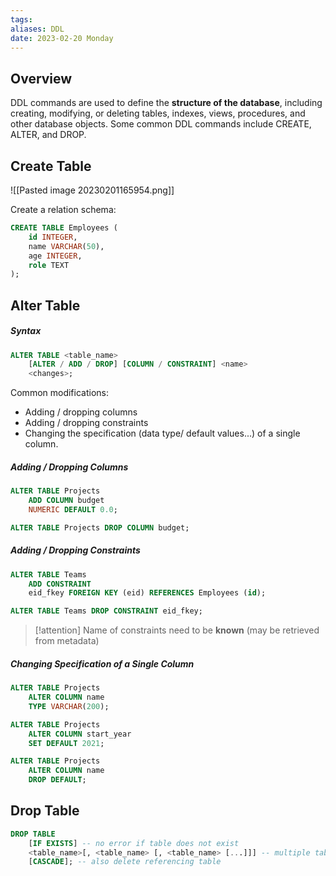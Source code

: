 ```yaml
---
tags: 
aliases: DDL
date: 2023-02-20 Monday
---
```


## Overview

DDL commands are used to define the **structure of the database**, including creating, modifying, or deleting tables, indexes, views, procedures, and other database objects. Some common DDL commands include CREATE, ALTER, and DROP.

## Create Table

![[Pasted image 20230201165954.png]]

Create a relation schema:
```SQL
CREATE TABLE Employees (
	id INTEGER,
	name VARCHAR(50),
	age INTEGER,
	role TEXT
);
```


## Alter Table

##### Syntax

```sql
ALTER TABLE <table_name>
	[ALTER / ADD / DROP] [COLUMN / CONSTRAINT] <name>
	<changes>;
```

Common modifications:
- Adding / dropping columns
- Adding / dropping constraints
- Changing the specification (data type/ default values...) of a single column.

##### Adding / Dropping Columns

```sql
ALTER TABLE Projects 
	ADD COLUMN budget 
	NUMERIC DEFAULT 0.0;

ALTER TABLE Projects DROP COLUMN budget;
```

##### Adding / Dropping Constraints

```sql
ALTER TABLE Teams 
	ADD CONSTRAINT
	eid_fkey FOREIGN KEY (eid) REFERENCES Employees (id);

ALTER TABLE Teams DROP CONSTRAINT eid_fkey;
```

>[!attention]
> Name of constraints need to be **known** (may be retrieved from metadata)

##### Changing Specification of a Single Column

```sql
ALTER TABLE Projects 
	ALTER COLUMN name 
	TYPE VARCHAR(200);
```

```sql
ALTER TABLE Projects 
	ALTER COLUMN start_year 
	SET DEFAULT 2021;
```

```sql
ALTER TABLE Projects 
	ALTER COLUMN name 
	DROP DEFAULT;

```

## Drop Table

```SQL
DROP TABLE
	[IF EXISTS] -- no error if table does not exist
	<table_name>[, <table_name> [, <table_name> [...]]] -- multiple table
	[CASCADE]; -- also delete referencing table
```



